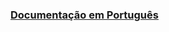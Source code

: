 ### [Documentação em Português](https://github.com/UniversoImpulso/atena/blob/master/docs/GITHUB.md)
